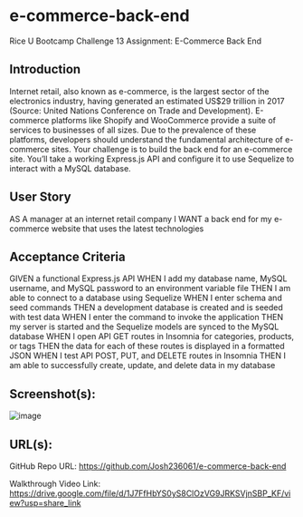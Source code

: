 # e-commerce-back-end
Rice U Bootcamp Challenge 13 Assignment: E-Commerce Back End

## Introduction

Internet retail, also known as e-commerce, is the largest sector of the electronics 
industry, having generated an estimated US$29 trillion in 2017 (Source: United Nations 
Conference on Trade and Development). E-commerce platforms like Shopify and 
WooCommerce provide a suite of services to businesses of all sizes. Due to the 
prevalence of these platforms, developers should understand the fundamental 
architecture of e-commerce sites.
Your challenge is to build the back end for an e-commerce site. You’ll take a working 
Express.js API and configure it to use Sequelize to interact with a MySQL database.

## User Story

AS A manager at an internet retail company
I WANT a back end for my e-commerce website that uses the latest technologies

## Acceptance Criteria

GIVEN a functional Express.js API
WHEN I add my database name, MySQL username, and MySQL password to an environment variable file
THEN I am able to connect to a database using Sequelize
WHEN I enter schema and seed commands
THEN a development database is created and is seeded with test data
WHEN I enter the command to invoke the application
THEN my server is started and the Sequelize models are synced to the MySQL database
WHEN I open API GET routes in Insomnia for categories, products, or tags
THEN the data for each of these routes is displayed in a formatted JSON
WHEN I test API POST, PUT, and DELETE routes in Insomnia
THEN I am able to successfully create, update, and delete data in my database

## Screenshot(s):

![image](https://user-images.githubusercontent.com/71394743/201225332-08fc5c0c-5861-4952-bfca-c2aab77e30fb.png)


## URL(s):

GitHub Repo URL: https://github.com/Josh236061/e-commerce-back-end

Walkthrough Video Link: https://drive.google.com/file/d/1J7FfHbYS0yS8ClOzVG9JRKSVjnSBP_KF/view?usp=share_link

